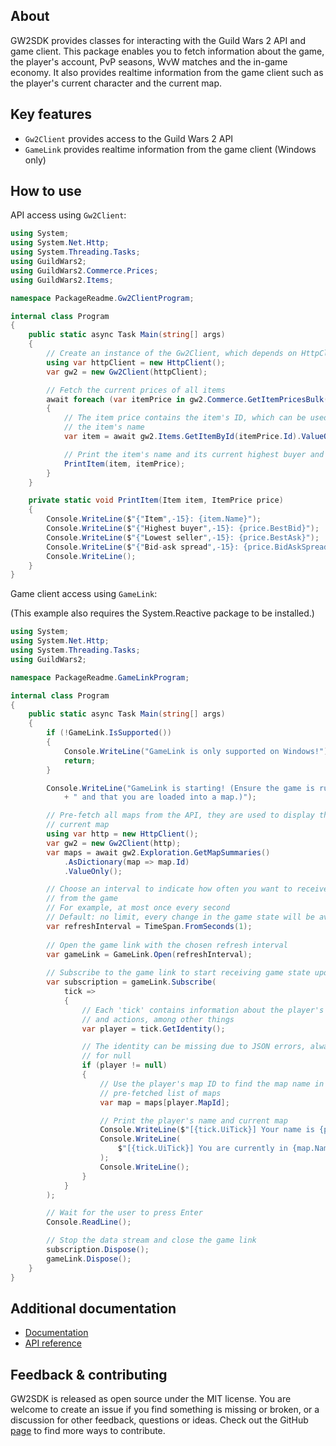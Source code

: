 ## About

GW2SDK provides classes for interacting with the Guild Wars 2 API and game client.
This package enables you to fetch information about the game, the player's account,
PvP seasons, WvW matches and the in-game economy. It also provides realtime information
from the game client such as the player's current character and the current map.

## Key features

* `Gw2Client` provides access to the Guild Wars 2 API
* `GameLink` provides realtime information from the game client (Windows only)

## How to use

API access using `Gw2Client`:

``` csharp
using System;
using System.Net.Http;
using System.Threading.Tasks;
using GuildWars2;
using GuildWars2.Commerce.Prices;
using GuildWars2.Items;

namespace PackageReadme.Gw2ClientProgram;

internal class Program
{
    public static async Task Main(string[] args)
    {
        // Create an instance of the Gw2Client, which depends on HttpClient
        using var httpClient = new HttpClient();
        var gw2 = new Gw2Client(httpClient);

        // Fetch the current prices of all items
        await foreach (var itemPrice in gw2.Commerce.GetItemPricesBulk().ValueOnly())
        {
            // The item price contains the item's ID, which can be used to fetch
            // the item's name
            var item = await gw2.Items.GetItemById(itemPrice.Id).ValueOnly();

            // Print the item's name and its current highest buyer and lowest seller
            PrintItem(item, itemPrice);
        }
    }

    private static void PrintItem(Item item, ItemPrice price)
    {
        Console.WriteLine($"{"Item",-15}: {item.Name}");
        Console.WriteLine($"{"Highest buyer",-15}: {price.BestBid}");
        Console.WriteLine($"{"Lowest seller",-15}: {price.BestAsk}");
        Console.WriteLine($"{"Bid-ask spread",-15}: {price.BidAskSpread}");
        Console.WriteLine();
    }
}

```

Game client access using `GameLink`:

(This example also requires the System.Reactive package to be installed.)

``` csharp
using System;
using System.Net.Http;
using System.Threading.Tasks;
using GuildWars2;

namespace PackageReadme.GameLinkProgram;

internal class Program
{
    public static async Task Main(string[] args)
    {
        if (!GameLink.IsSupported())
        {
            Console.WriteLine("GameLink is only supported on Windows!");
            return;
        }

        Console.WriteLine("GameLink is starting! (Ensure the game is running"
            + " and that you are loaded into a map.)");

        // Pre-fetch all maps from the API, they are used to display the player's
        // current map
        using var http = new HttpClient();
        var gw2 = new Gw2Client(http);
        var maps = await gw2.Exploration.GetMapSummaries()
            .AsDictionary(map => map.Id)
            .ValueOnly();

        // Choose an interval to indicate how often you want to receive fresh data
        // from the game
        // For example, at most once every second
        // Default: no limit, every change in the game state will be available immediately
        var refreshInterval = TimeSpan.FromSeconds(1);
        
        // Open the game link with the chosen refresh interval
        var gameLink = GameLink.Open(refreshInterval);
        
        // Subscribe to the game link to start receiving game state updates
        var subscription = gameLink.Subscribe(
            tick =>
            {
                // Each 'tick' contains information about the player's character
                // and actions, among other things
                var player = tick.GetIdentity();

                // The identity can be missing due to JSON errors, always check
                // for null
                if (player != null)
                {
                    // Use the player's map ID to find the map name in the
                    // pre-fetched list of maps
                    var map = maps[player.MapId];

                    // Print the player's name and current map
                    Console.WriteLine($"[{tick.UiTick}] Your name is {player.Name}.");
                    Console.WriteLine(
                        $"[{tick.UiTick}] You are currently in {map.Name} ({tick.Context.ServerAddress})."
                    );
                    Console.WriteLine();
                }
            }
        );

        // Wait for the user to press Enter
        Console.ReadLine();

        // Stop the data stream and close the game link
        subscription.Dispose();
        gameLink.Dispose();
    }
}

```

## Additional documentation

* [Documentation](https://sliekens.github.io/gw2sdk)
* [API reference](https://sliekens.github.io/gw2sdk/api)

## Feedback & contributing

GW2SDK is released as open source under the MIT license. You are welcome to create
an issue if you find something is missing or broken, or a discussion for other
feedback, questions or ideas. Check out the GitHub [page](https://github.com/sliekens/gw2sdk)
to find more ways to contribute.
